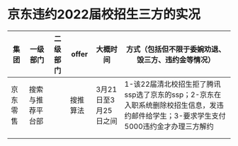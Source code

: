 # 京东违约2022届校招生三方的实况





| 集团     | 一级部门         | 二级部门 | offer    | 大概时间             | 方式（包括但不限于委婉劝退、毁三方、违约金等情况）           |
| -------- | ---------------- | -------- | -------- | -------------------- | ------------------------------------------------------------ |
| 京东零售 | 搜索与推荐平台部 |          | 搜推算法 | 3月21日至3月25日之间 | 1-该22届清北校招生拒了腾讯ssp选了京东的ssp；2-京东在入职系统删除校招生信息，发违约邮件给学生；3-要求学生支付5000违约金才办理三方解约 |
|          |                  |          |          |                      |                                                              |
|          |                  |          |          |                      |                                                              |



## 
